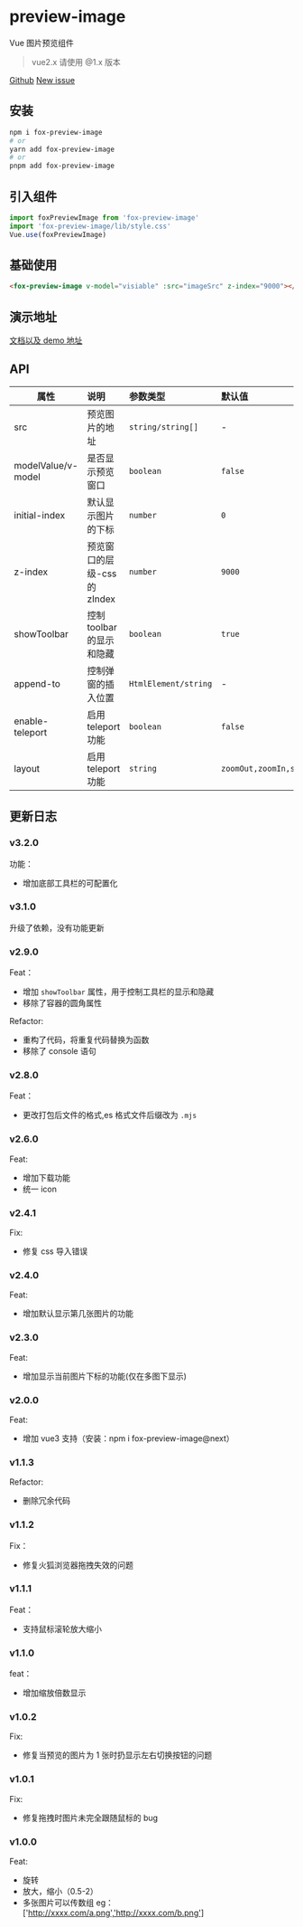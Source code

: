 # preview-image

Vue 图片预览组件

> vue2.x 请使用 @1.x 版本

[Github](https://github.com/GuoJikun/preview-image)
[New issue](https://github.com/GuoJikun/preview-image/issues/new)

## 安装

```bash
npm i fox-preview-image
# or
yarn add fox-preview-image
# or
pnpm add fox-preview-image
```

## 引入组件

```js
import foxPreviewImage from 'fox-preview-image'
import 'fox-preview-image/lib/style.css'
Vue.use(foxPreviewImage)
```

## 基础使用

```html
<fox-preview-image v-model="visiable" :src="imageSrc" z-index="9000"></fox-preview-image>
```

## 演示地址

[文档以及 demo 地址](https://docs.jikun.dev/components/preview-image.html)

## API

| 属性               | 说明                         | 参数类型          | 默认值  |
| ------------------ | :--------------------------- | :---------------- | :------ |
| src                | 预览图片的地址               | `string/string[]` | -       |
| modelValue/v-model | 是否显示预览窗口             | `boolean`         | `false` |
| initial-index      | 默认显示图片的下标           | `number`          | `0`     |
| z-index            | 预览窗口的层级-css 的 zIndex | `number`          | `9000`  |
| showToolbar        | 控制 toolbar 的显示和隐藏    | `boolean`         | `true`  |
| append-to        | 控制弹窗的插入位置    | `HtmlElement/string`         | -  |
| enable-teleport     | 启用 teleport 功能     | `boolean`         | `false`  |
| layout | 启用 teleport 功能 | `string` | `zoomOut,zoomIn,scale,position,rotateLeft,rotateRight,download`|

## 更新日志

### v3.2.0

功能：

-   增加底部工具栏的可配置化

### v3.1.0

升级了依赖，没有功能更新

### v2.9.0

Feat：

-   增加 `showToolbar` 属性，用于控制工具栏的显示和隐藏
-   移除了容器的圆角属性

Refactor:

-   重构了代码，将重复代码替换为函数
-   移除了 console 语句

### v2.8.0

Feat：

-   更改打包后文件的格式,es 格式文件后缀改为 `.mjs`

### v2.6.0

Feat:

-   增加下载功能
-   统一 icon

### v2.4.1

Fix:

-   修复 css 导入错误

### v2.4.0

Feat:

-   增加默认显示第几张图片的功能

### v2.3.0

Feat:

-   增加显示当前图片下标的功能(仅在多图下显示)

### v2.0.0

Feat:

-   增加 vue3 支持（安装：npm i fox-preview-image@next）

### v1.1.3

Refactor:

-   删除冗余代码

### v1.1.2

Fix：

-   修复火狐浏览器拖拽失效的问题

### v1.1.1

Feat：

-   支持鼠标滚轮放大缩小

### v1.1.0

feat：

-   增加缩放倍数显示

### v1.0.2

Fix:

-   修复当预览的图片为 1 张时扔显示左右切换按钮的问题

### v1.0.1

Fix:

-   修复拖拽时图片未完全跟随鼠标的 bug

### v1.0.0

Feat:

-   旋转
-   放大，缩小（0.5-2）
-   多张图片可以传数组 eg：['http://xxxx.com/a.png','http://xxxx.com/b.png']
